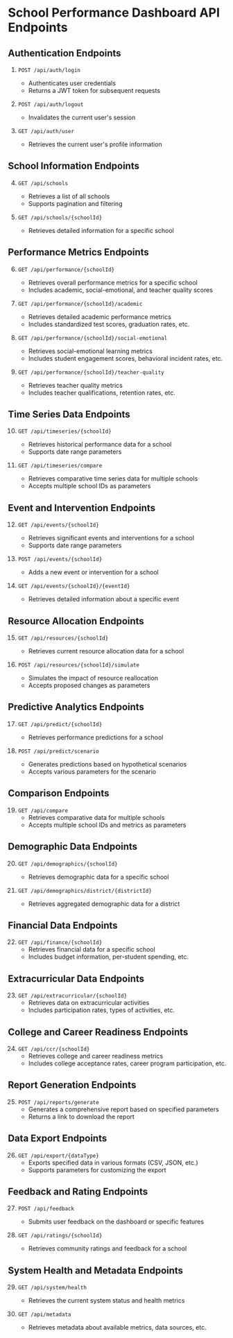 # School Performance Dashboard API Endpoints

## Authentication Endpoints

1. `POST /api/auth/login`
   - Authenticates user credentials
   - Returns a JWT token for subsequent requests

2. `POST /api/auth/logout`
   - Invalidates the current user's session

3. `GET /api/auth/user`
   - Retrieves the current user's profile information

## School Information Endpoints

4. `GET /api/schools`
   - Retrieves a list of all schools
   - Supports pagination and filtering

5. `GET /api/schools/{schoolId}`
   - Retrieves detailed information for a specific school

## Performance Metrics Endpoints

6. `GET /api/performance/{schoolId}`
   - Retrieves overall performance metrics for a specific school
   - Includes academic, social-emotional, and teacher quality scores

7. `GET /api/performance/{schoolId}/academic`
   - Retrieves detailed academic performance metrics
   - Includes standardized test scores, graduation rates, etc.

8. `GET /api/performance/{schoolId}/social-emotional`
   - Retrieves social-emotional learning metrics
   - Includes student engagement scores, behavioral incident rates, etc.

9. `GET /api/performance/{schoolId}/teacher-quality`
   - Retrieves teacher quality metrics
   - Includes teacher qualifications, retention rates, etc.

## Time Series Data Endpoints

10. `GET /api/timeseries/{schoolId}`
    - Retrieves historical performance data for a school
    - Supports date range parameters

11. `GET /api/timeseries/compare`
    - Retrieves comparative time series data for multiple schools
    - Accepts multiple school IDs as parameters

## Event and Intervention Endpoints

12. `GET /api/events/{schoolId}`
    - Retrieves significant events and interventions for a school
    - Supports date range parameters

13. `POST /api/events/{schoolId}`
    - Adds a new event or intervention for a school

14. `GET /api/events/{schoolId}/{eventId}`
    - Retrieves detailed information about a specific event

## Resource Allocation Endpoints

15. `GET /api/resources/{schoolId}`
    - Retrieves current resource allocation data for a school

16. `POST /api/resources/{schoolId}/simulate`
    - Simulates the impact of resource reallocation
    - Accepts proposed changes as parameters

## Predictive Analytics Endpoints

17. `GET /api/predict/{schoolId}`
    - Retrieves performance predictions for a school

18. `POST /api/predict/scenario`
    - Generates predictions based on hypothetical scenarios
    - Accepts various parameters for the scenario

## Comparison Endpoints

19. `GET /api/compare`
    - Retrieves comparative data for multiple schools
    - Accepts multiple school IDs and metrics as parameters

## Demographic Data Endpoints

20. `GET /api/demographics/{schoolId}`
    - Retrieves demographic data for a specific school

21. `GET /api/demographics/district/{districtId}`
    - Retrieves aggregated demographic data for a district

## Financial Data Endpoints

22. `GET /api/finance/{schoolId}`
    - Retrieves financial data for a specific school
    - Includes budget information, per-student spending, etc.

## Extracurricular Data Endpoints

23. `GET /api/extracurricular/{schoolId}`
    - Retrieves data on extracurricular activities
    - Includes participation rates, types of activities, etc.

## College and Career Readiness Endpoints

24. `GET /api/ccr/{schoolId}`
    - Retrieves college and career readiness metrics
    - Includes college acceptance rates, career program participation, etc.

## Report Generation Endpoints

25. `POST /api/reports/generate`
    - Generates a comprehensive report based on specified parameters
    - Returns a link to download the report

## Data Export Endpoints

26. `GET /api/export/{dataType}`
    - Exports specified data in various formats (CSV, JSON, etc.)
    - Supports parameters for customizing the export

## Feedback and Rating Endpoints

27. `POST /api/feedback`
    - Submits user feedback on the dashboard or specific features

28. `GET /api/ratings/{schoolId}`
    - Retrieves community ratings and feedback for a school

## System Health and Metadata Endpoints

29. `GET /api/system/health`
    - Retrieves the current system status and health metrics

30. `GET /api/metadata`
    - Retrieves metadata about available metrics, data sources, etc.